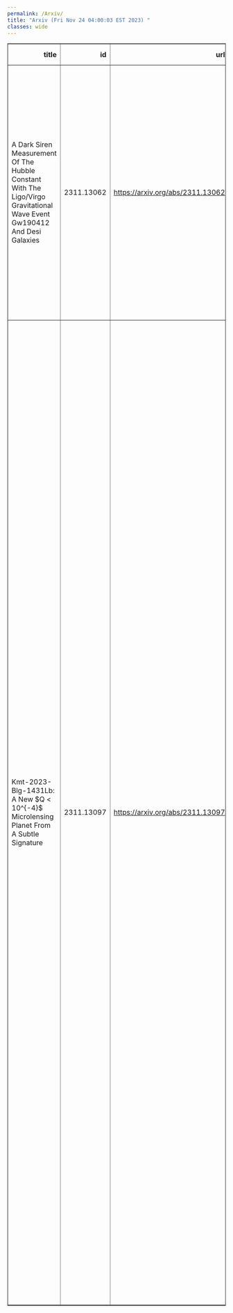 ```yaml
---
permalink: /Arxiv/
title: "Arxiv (Fri Nov 24 04:00:03 EST 2023) "
classes: wide
---
```

<table border="1" class="dataframe">
  <thead>
    <tr style="text-align: right;">
      <th>title</th>
      <th>id</th>
      <th>url</th>
      <th>authors</th>
      <th>Local Authors</th>
    </tr>
  </thead>
  <tbody>
    <tr>
      <td>A Dark Siren Measurement Of The Hubble Constant With The Ligo/Virgo   Gravitational Wave Event Gw190412 And Desi Galaxies</td>
      <td>2311.13062</td>
      <td><a href="https://arxiv.org/abs/2311.13062" target="_blank">https://arxiv.org/abs/2311.13062</a></td>
      <td>W. Ballard, A. Palmese, I. Magaña Hernandez, S. Benzvi, J. Moon, A. J. Ross, G. Rossi, J. Aguilar, S. Ahlen, R. Blum, D. Brooks, T. Claybaugh, A. De La Macorra, A. Dey, P. Doel, J. E. Forero-Romero, S. Gontcho A Gontcho, K. Honscheid, A. Kremin, M. Manera, A. Meisner, R. Miquel, J. Moustakas, F. Prada, E. Sanchez, G. Tarlé, Z. Zhou</td>
      <td>Ashley Ross, Klaus Honscheid</td>
    </tr>
    <tr>
      <td>Kmt-2023-Blg-1431Lb: A New $Q &lt; 10^{-4}$ Microlensing Planet From A   Subtle Signature</td>
      <td>2311.13097</td>
      <td><a href="https://arxiv.org/abs/2311.13097" target="_blank">https://arxiv.org/abs/2311.13097</a></td>
      <td>Aislyn Bell, Jiyuan Zhang, Youn Kil Jung, Jennifer C. Yee, Hongjing Yang, Takahiro Sumi, Andrzej Udalski, Michael D. Albrow, Sun-Ju Chung, Andrew Gould, Cheongho Han, Kyu-Ha Hwang, Yoon-Hyun Ryu, In-Gu Shin, Yossi Shvartzvald, Weicheng Zang, Sang-Mok Cha, Dong-Jin Kim, Seung-Lee Kim, Chung-Uk Lee, Dong-Joo Lee, Yongseok Lee, Byeong-Gon Park, Richard W. Pogge, Yunyi Tang, Jennie Mccormick, Subo Dong, Zhuokai Liu, Shude Mao, Dan Maoz, Wei Zhu, Fumio Abe, Richard Barry, David P. Bennett, Aparna Bhattacharya, Ian A. Bond, Hirosane Fujii, Akihiko Fukui, Ryusei Hamada, Yuki Hirao, Stela Ishitani Silva, Yoshitaka Itow, Rintaro Kirikawa, Iona Kondo, Naoki Koshimoto, Yutaka Matsubara, Sho Matsumoto, Shota Miyazaki, Yasushi Muraki, Arisa Okamura, Greg Olmschenk, Clément Ranc, Nicholas J. Rattenbury, Yuki Satoh, Daisuke Suzuki, Taiga Toda, Mio Tomoyoshi, Paul J. Tristram, Aikaterini Vandorou, Hibiki Yama, Kansuke Yamashita, Przemek Mróz, Jan Skowron, Radoslaw Poleski, Michał K. Szymański, Igor Soszyński, Paweł Pietrukowicz, Szymon Kozłowski, Krzysztof Ulaczyk, Krzysztof A. Rybicki, Patryk Iwanek, Marcin Wrona, Mariusz Gromadzki</td>
      <td>Andrew Gould, Richard Pogge</td>
    </tr>
  </tbody>
</table>